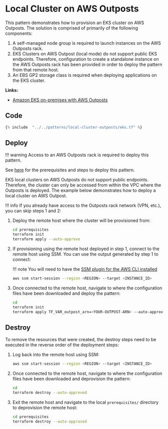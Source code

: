 # Local Cluster on AWS Outposts

This pattern demonstrates how to provision an EKS cluster on AWS Outposts. The solution is comprised of primarily of the following components:

1. A self-managed node group is required to launch instances on the AWS Outposts rack.
2. EKS Clusters on AWS Outpost (local mode) do not support public EKS endpoints. Therefore, configuration to create a standalone instance on the AWS Outposts rack has been provided in order to deploy the pattern from that remote host.
3. An EBS GP2 storage class is required when deploying applications on the EKS cluster.

<b>Links:</b>

- [Amazon EKS on-premises with AWS Outposts](https://docs.aws.amazon.com/eks/latest/userguide/eks-outposts.html)

## Code

```terraform hl_lines="19-22 46-61 72-88"
{% include  "../../patterns/local-cluster-outposts/eks.tf" %}
```

## Deploy

!!! warning
    Access to an AWS Outposts rack is required to deploy this pattern.

See [here](https://aws-ia.github.io/terraform-aws-eks-blueprints/getting-started/#prerequisites) for the prerequisites and steps to deploy this pattern.

EKS local clusters on AWS Outposts do not support public endpoints. Therefore, the cluster can only be accessed from within the VPC where the Outposts is deployed. The example below demonstrates how to deploy a local cluster on AWS Outpost.

!!! info
    If you already have access to the Outposts rack network (VPN, etc.), you can skip steps 1 and 2:

1. Deploy the remote host where the cluster will be provisioned from:

    ```sh
    cd prerequisites
    terraform init
    terraform apply --auto-approve
    ```

2. If provisioning using the remote host deployed in step 1, connect to the remote host using SSM. You can use the output generated by step 1 to connect:

    !!! note
        You will need to have the [SSM plugin for the AWS CLI installed](https://docs.aws.amazon.com/systems-manager/latest/userguide/session-manager-working-with-install-plugin.html)

    ```sh
    aws ssm start-session --region <REGION> --target <INSTANCE_ID>
    ```

3. Once connected to the remote host, navigate to where the configuration files have been downloaded and deploy the pattern:

    ```sh
    cd
    terraform init
    terraform apply TF_VAR_outpost_arn=<YOUR-OUTPOST-ARN> --auto-approve
    ```

## Destroy

To remove the resources that were created, the destroy steps need to be executed in the reverse order of the deployment steps:

1. Log back into the remote host using SSM:

    ```sh
    aws ssm start-session --region <REGION> --target <INSTANCE_ID>
    ```

2. Once connected to the remote host, navigate to where the configuration files have been downloaded and deprovision the pattern:

    ```sh
    cd
    terraform destroy --auto-approved
    ```

3. Exit the remote host and navigate to the local `prerequisites/` directory to deprovision the remote host:

    ```sh
    cd prerequisites
    terraform destroy --auto-approved
    ```
